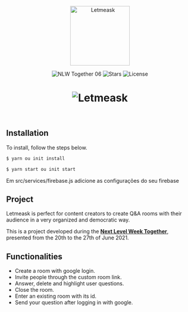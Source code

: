 <p align="center">
  <img alt="Letmeask" src=".github/logo.svg" width="160px">
</p>

<p align="center">
  <img src="https://img.shields.io/static/v1?label=NLW&message=06&color=8257E5&labelColor=000000" alt="NLW Together 06" />
  
  <img src="https://img.shields.io/github/stars/rocketseat-education/nlw-06-reactjs?label=stars&message=MIT&color=8257E5&labelColor=000000" alt="Stars">

  <img  src="https://img.shields.io/static/v1?label=license&message=MIT&color=8257E5&labelColor=000000" alt="License">   
</p>

<h1 align="center">
    <img alt="Letmeask" src=".github/cover.svg" />
</h1>

<br>


## Installation

To install, follow the steps below.
```bash
$ yarn ou init install

$ yarn start ou init start
```
Em src/services/firebase.js adicione as configurações do seu firebase

## Project

Letmeask is perfect for content creators to create Q&A rooms with their audience in a very organized and democratic way.

This is a project developed during the **[Next Level Week Together](https://nextlevelweek.com/)**, presented from the 20th to the 27th of June 2021.

## Functionalities

+ Create a room with google login.
+ Invite people through the custom room link.
+ Answer, delete and highlight user questions.
+ Close the room.
+ Enter an existing room with its id.
+ Send your question after logging in with google.


